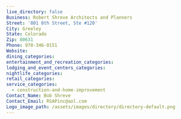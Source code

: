 ```yaml
---
live_directory: false
Business: Robert Shreve Architects and Planners
Street: '801 8th Street, Ste #120'
City: Greeley
State: Colorado
Zip: 80631
Phone: 970-346-0151
Website:
dining_categories:
entertainment_and_recreation_categories:
lodging_and_event_centers_categories:
nightlife_categories:
retail_categories:
service_categories:
  - construction-and-home-improvement
Contact_Name: Bob Shreve
Contact_Email: RSAPinc@aol.com
Logo_image_path: /assets/images/directory/directory-default.png
---
```


